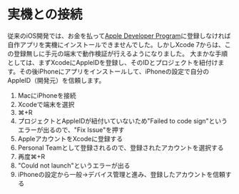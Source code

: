 # 実機との接続

従来のiOS開発では、お金を払って[Apple Developer Program](https://developer.apple.com/programs/)に登録しなければ自作アプリを実機にインストールできませんでした。しかしXcode 7からは、この登録無しに手元の端末で動作検証が行えるようになりました。
大まかな手順としては、まずXcodeにAppleIDを登録し、そのIDとプロジェクトを紐付けます。その後iPhoneにアプリをインストールして、iPhoneの設定で自分のAppleID（開発元）を信頼します。

1. MacにiPhoneを接続
1. Xcodeで端末を選択
1. ⌘+R
1. プロジェクトとAppleIDが紐付いていないため"Failed to code sign"というエラーが出るので、"Fix Issue"を押す
1. AppleアカウントをXcodeに登録する
1. Personal Teamとして登録されるので、登録されたアカウントを選択する
1. 再度⌘+R
1. "Could not launch"というエラーが出る
1. iPhoneの設定から一般→デバイス管理と進み、登録したアカウントを信頼する
